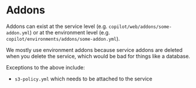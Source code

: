 # Addons

Addons can exist at the service level (e.g. `copilot/web/addons/some-addon.yml`) or at the environment level (e.g. `copilot/environments/addons/some-addon.yml`).

We mostly use environment addons because service addons are deleted when you delete the service, which would be bad for things like a database.

Exceptions to the above include:

* `s3-policy.yml` which needs to be attached to the service
